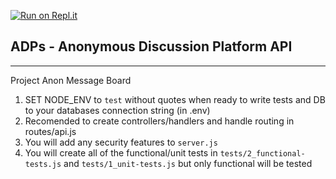 [![Run on Repl.it](https://repl.it/badge/github/aa947/boilerplate-project-messageboard)](https://repl.it/github/aa947/boilerplate-project-messageboard)

## ADPs - Anonymous Discussion Platform API
------

Project Anon Message Board

1) SET NODE_ENV to `test` without quotes when ready to write tests and DB to your databases connection string (in .env)
2) Recomended to create controllers/handlers and handle routing in routes/api.js
3) You will add any security features to `server.js`
4) You will create all of the functional/unit tests in `tests/2_functional-tests.js` and `tests/1_unit-tests.js` but only functional will be tested


